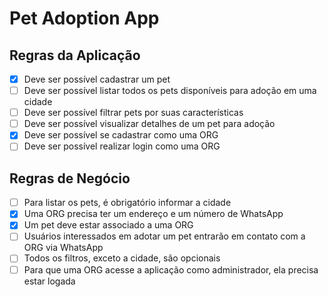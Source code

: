 # Pet Adoption App

## Regras da Aplicação

- [x] Deve ser possível cadastrar um pet
- [ ] Deve ser possível listar todos os pets disponíveis para adoção em uma cidade
- [ ] Deve ser possível filtrar pets por suas características
- [ ] Deve ser possível visualizar detalhes de um pet para adoção
- [x] Deve ser possível se cadastrar como uma ORG
- [ ] Deve ser possível realizar login como uma ORG

## Regras de Negócio

- [ ] Para listar os pets, é obrigatório informar a cidade
- [x] Uma ORG precisa ter um endereço e um número de WhatsApp
- [x] Um pet deve estar associado a uma ORG
- [ ] Usuários interessados em adotar um pet entrarão em contato com a ORG via WhatsApp
- [ ] Todos os filtros, exceto a cidade, são opcionais
- [ ] Para que uma ORG acesse a aplicação como administrador, ela precisa estar logada
